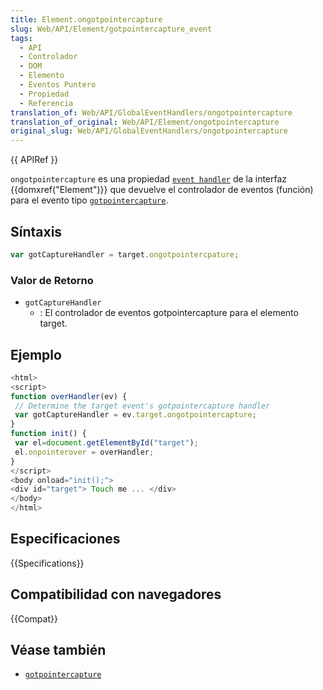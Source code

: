 ```yaml
---
title: Element.ongotpointercapture
slug: Web/API/Element/gotpointercapture_event
tags:
  - API
  - Controlador
  - DOM
  - Elemento
  - Eventos Puntero
  - Propiedad
  - Referencia
translation_of: Web/API/GlobalEventHandlers/ongotpointercapture
translation_of_original: Web/API/Element/ongotpointercapture
original_slug: Web/API/GlobalEventHandlers/ongotpointercapture
---
```


{{ APIRef }}

`ongotpointercapture` es una propiedad [`event handler`](/es/docs/Web/Reference/Events/Event_handlers) de la interfaz {{domxref("Element")}} que devuelve el controlador de eventos (función) para el evento tipo [`gotpointercapture`](/es/docs/Web/Reference/Events/gotpointercapture).

## Síntaxis

```js
var gotCaptureHandler = target.ongotpointercpature;
```

### Valor de Retorno

- `gotCaptureHandler`
  - : El controlador de eventos gotpointercapture para el elemento target.

## Ejemplo

```js
<html>
<script>
function overHandler(ev) {
 // Determine the target event's gotpointercapture handler
 var gotCaptureHandler = ev.target.ongotpointercapture;
}
function init() {
 var el=document.getElementById("target");
 el.onpointerover = overHandler;
}
</script>
<body onload="init();">
<div id="target"> Touch me ... </div>
</body>
</html>
```

## Especificaciones

{{Specifications}}

## Compatibilidad con navegadores

{{Compat}}

## Véase también

- [`gotpointercapture`](/es/docs/Web/Reference/Events/gotpointercapture)
